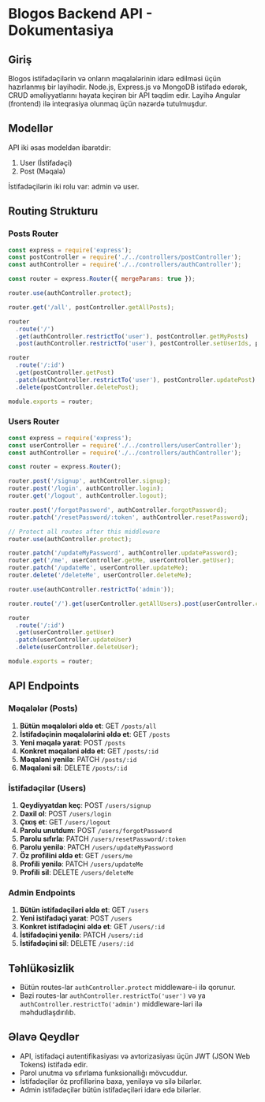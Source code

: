 # Blogos Backend API - Dokumentasiya

## Giriş

Blogos istifadəçilərin və onların məqalələrinin idarə edilməsi üçün hazırlanmış bir layihədir. Node.js, Express.js və MongoDB istifadə edərək, CRUD əməliyyatlarını həyata keçirən bir API təqdim edir. Layihə Angular (frontend) ilə inteqrasiya olunmaq üçün nəzərdə tutulmuşdur.

## Modellər

API iki əsas modeldən ibarətdir:

1. User (İstifadəçi)
2. Post (Məqalə)

İstifadəçilərin iki rolu var: admin və user.

## Routing Strukturu

### Posts Router

```javascript
const express = require('express');
const postController = require('./../controllers/postController');
const authController = require('./../controllers/authController');

const router = express.Router({ mergeParams: true });

router.use(authController.protect);

router.get('/all', postController.getAllPosts);

router
  .route('/')
  .get(authController.restrictTo('user'), postController.getMyPosts)
  .post(authController.restrictTo('user'), postController.setUserIds, postController.createPost);

router
  .route('/:id')
  .get(postController.getPost)
  .patch(authController.restrictTo('user'), postController.updatePost)
  .delete(postController.deletePost);

module.exports = router;
```

### Users Router

```javascript
const express = require('express');
const userController = require('./../controllers/userController');
const authController = require('./../controllers/authController');

const router = express.Router();

router.post('/signup', authController.signup);
router.post('/login', authController.login);
router.get('/logout', authController.logout);

router.post('/forgotPassword', authController.forgotPassword);
router.patch('/resetPassword/:token', authController.resetPassword);

// Protect all routes after this middleware
router.use(authController.protect);

router.patch('/updateMyPassword', authController.updatePassword);
router.get('/me', userController.getMe, userController.getUser);
router.patch('/updateMe', userController.updateMe);
router.delete('/deleteMe', userController.deleteMe);

router.use(authController.restrictTo('admin'));

router.route('/').get(userController.getAllUsers).post(userController.createUser);

router
  .route('/:id')
  .get(userController.getUser)
  .patch(userController.updateUser)
  .delete(userController.deleteUser);

module.exports = router;
```

## API Endpoints

### Məqalələr (Posts)

1. **Bütün məqalələri əldə et**: GET `/posts/all`
2. **İstifadəçinin məqalələrini əldə et**: GET `/posts`
3. **Yeni məqalə yarat**: POST `/posts`
4. **Konkret məqaləni əldə et**: GET `/posts/:id`
5. **Məqaləni yenilə**: PATCH `/posts/:id`
6. **Məqaləni sil**: DELETE `/posts/:id`

### İstifadəçilər (Users)

1. **Qeydiyyatdan keç**: POST `/users/signup`
2. **Daxil ol**: POST `/users/login`
3. **Çıxış et**: GET `/users/logout`
4. **Parolu unutdum**: POST `/users/forgotPassword`
5. **Parolu sıfırla**: PATCH `/users/resetPassword/:token`
6. **Parolu yenilə**: PATCH `/users/updateMyPassword`
7. **Öz profilini əldə et**: GET `/users/me`
8. **Profili yenilə**: PATCH `/users/updateMe`
9. **Profili sil**: DELETE `/users/deleteMe`

### Admin Endpoints

1. **Bütün istifadəçiləri əldə et**: GET `/users`
2. **Yeni istifadəçi yarat**: POST `/users`
3. **Konkret istifadəçini əldə et**: GET `/users/:id`
4. **İstifadəçini yenilə**: PATCH `/users/:id`
5. **İstifadəçini sil**: DELETE `/users/:id`

## Təhlükəsizlik

- Bütün routes-lar `authController.protect` middleware-i ilə qorunur.
- Bəzi routes-lar `authController.restrictTo('user')` və ya `authController.restrictTo('admin')` middleware-ləri ilə məhdudlaşdırılıb.

## Əlavə Qeydlər

- API, istifadəçi autentifikasiyası və avtorizasiyası üçün JWT (JSON Web Tokens) istifadə edir.
- Parol unutma və sıfırlama funksionallığı mövcuddur.
- İstifadəçilər öz profillərinə baxa, yeniləyə və silə bilərlər.
- Admin istifadəçilər bütün istifadəçiləri idarə edə bilərlər.
